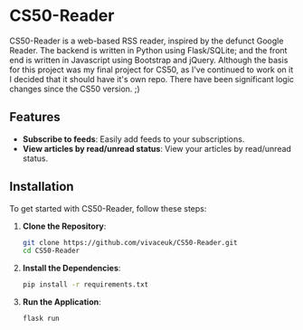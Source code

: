 # CS50-Reader

CS50-Reader is a web-based RSS reader, inspired by the defunct Google Reader. The backend is written in Python using Flask/SQLite; and the front end is written in Javascript using Bootstrap and jQuery. Although the basis for this project was my final project for CS50, as I've continued to work on it I decided that it should have it's own repo. There have been significant logic changes since the CS50 version. ;)

## Features

- **Subscribe to feeds**: Easily add feeds to your subscriptions.
- **View articles by read/unread status**: View your articles by read/unread status.

## Installation

To get started with CS50-Reader, follow these steps:

1. **Clone the Repository**:
   ```bash
   git clone https://github.com/vivaceuk/CS50-Reader.git
   cd CS50-Reader
2. **Install the Dependencies**:
   ```bash
   pip install -r requirements.txt
3. **Run the Application**:
   ```bash
   flask run

